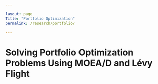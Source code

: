 ```yaml
---

layout: page
Title: "Portfolio Optimization"
permalink: /research/portfolio/

---
```


# Solving Portfolio Optimization Problems Using MOEA/D and Lévy Flight
